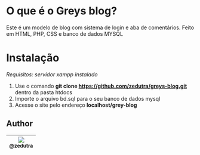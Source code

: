 # O que é o Greys blog?
Este é um modelo de blog com sistema de login e aba de comentários. Feito em HTML, PHP, CSS e banco de dados MYSQL 

# Instalação
*Requisitos: servidor xampp instalado*

1. Use o comando **git clone https://github.com/zedutra/greys-blog.git** dentro da pasta htdocs
2. Importe o arquivo bd.sql para o seu banco de dados mysql
3. Acesse o site pelo endereço **localhost/grey-blog**

## Author

| [<img src="https://avatars2.githubusercontent.com/u/43136122?s=400&u=8481195147f88e82e0c2052fbdfef0b834d0881d&v=4"><br><sub>@zedutra</sub>](https://github.com/zedutra) |
| :----------------------------------------------------------------------------------------------------------------------------: |
